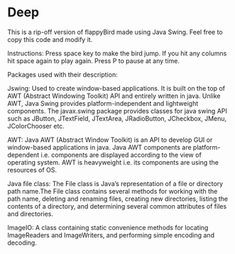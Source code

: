 # Deep
This is a rip-off version of flappyBird made using Java Swing. Feel free to copy this code and modify it.

Instructions:
Press space key to make the bird jump. 
If you hit any columns hit space again to play again. 
Press P to pause at any time. 

Packages used with their description:

Jswing: Used to create window-based applications. It is built on the top of AWT (Abstract Windowing Toolkit) API and entirely written in java.
Unlike AWT, Java Swing provides platform-independent and lightweight components.
The javax.swing package provides classes for java swing API such as JButton, JTextField, JTextArea, JRadioButton, JCheckbox, JMenu, JColorChooser etc.

AWT: Java AWT (Abstract Window Toolkit) is an API to develop GUI or window-based applications in java.
Java AWT components are platform-dependent i.e. components are displayed according to the view of operating system. AWT is heavyweight i.e. its components are using the resources of OS.

Java file class: The File class is Java’s representation of a file or directory path name.The File class contains several methods for working with the path name, deleting and renaming files, creating new directories, listing the contents of a directory, and determining several common attributes of files and directories.

ImageIO: A class containing static convenience methods for locating ImageReaders and ImageWriters, and performing simple encoding and decoding.






